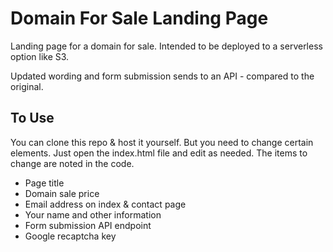 # Domain For Sale Landing Page

Landing page for a domain for sale. Intended to be deployed to a
serverless option like S3.

Updated wording and form submission sends to an API - compared
to the original.

## To Use 
You can clone this repo & host it yourself. But you need to 
change certain elements.
Just open the index.html file and edit as needed. The items to change
are noted in the code.

- Page title 
- Domain sale price 
- Email address on index & contact page 
- Your name and other information
- Form submission API endpoint
- Google recaptcha key